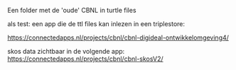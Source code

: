 Een folder met de 'oude' CBNL in turtle files


als test:
een app die de ttl files kan inlezen in een triplestore:

https://connectedapps.nl/projects/cbnl/cbnl-digideal-ontwikkelomgeving4/

skos data zichtbaar in de volgende app:
https://connectedapps.nl/projects/cbnl/cbnl-skosV2/
